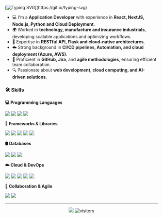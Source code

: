 <!-- Opening -->
[![Typing SVG](https://readme-typing-svg.herokuapp.com?color=%23784795&center=true&vCenter=true&width=600&font=Courier+New&weight=700&size=25&lines=Hi+there+🙋🏻‍♀️,+It's+Kako;+Welcome+to+My+Github+Profile!;Software+Developer+and+Tech+Enthusiast;Always+learning+new+things!)](https://git.io/typing-svg)


<!-- Intro -->
- 💻 I'm a **Application Developer** with experience in **React, NextJS, Node.js, Python and Cloud Deployment**.
- 🌍 Worked in **technology, manufacture and insurance industrials**, developing scalable applications and optimizing workflows.
- 🚀 Expertise in **RESTful API, Flask and cloud-native architectures**.
- ☁️ Strong background in **CI/CD pipelines, Automation, and cloud deployment (Azure, AWS)**.
- 🤝 Proficient in **GitHub, Jira**, and **agile methodologies**, ensuring efficient team collaboration.
- 🔍 Passionate about **web development, cloud computing, and AI-driven solutions**.


<!-- Skills -->
### 🛠 Skills

**💻 Programming Languages**
<p>
    <img src="https://img.shields.io/badge/JavaScript-F7DF1E?style=flat&logo=javascript&logoColor=black" />
    <img src="https://img.shields.io/badge/TypeScript-3178C6?style=flat&logo=typescript&logoColor=white" />
    <img src="https://img.shields.io/badge/Python-3776AB?style=flat&logo=python&logoColor=white" />
    <img src="https://img.shields.io/badge/SQL-4479A1?style=flat&logo=postgresql&logoColor=white" />
</p>

**🧰 Frameworks & Libraries**
<p>
    <img src="https://img.shields.io/badge/React-61DAFB?style=flat&logo=react&logoColor=black" />
    <img src="https://img.shields.io/badge/Next.js-000000?style=flat&logo=next.js&logoColor=white" />
    <img src="https://img.shields.io/badge/Node.js-339933?style=flat&logo=node.js&logoColor=white" />
    <img src="https://img.shields.io/badge/Express.js-000000?style=flat&logo=express&logoColor=white" />
    <img src="https://img.shields.io/badge/Tailwind_CSS-06B6D4?style=flat&logo=tailwindcss&logoColor=white" />
</p>

**🛢 Databases**
<p>
    <img src="https://img.shields.io/badge/MySQL-4479A1?style=flat&logo=mysql&logoColor=white" />
    <img src="https://img.shields.io/badge/PostgreSQL-336791?style=flat&logo=postgresql&logoColor=white" />
    <img src="https://img.shields.io/badge/MongoDB-47A248?style=flat&logo=mongodb&logoColor=white" />
</p>

**☁️ Cloud & DevOps**
<p>
    <img src="https://img.shields.io/badge/AWS-232F3E?style=flat&logo=amazon-aws&logoColor=white" />
    <img src="https://img.shields.io/badge/Azure-0089D6?style=flat&logo=microsoft-azure&logoColor=white" />
    <img src="https://img.shields.io/badge/Docker-2496ED?style=flat&logo=docker&logoColor=white" />
    <img src="https://img.shields.io/badge/Kubernetes-326CE5?style=flat&logo=kubernetes&logoColor=white" />
    <img src="https://img.shields.io/badge/GitHub_Actions-2088FF?style=flat&logo=github-actions&logoColor=white" />
</p>

**🤝 Collaboration & Agile**
<p>
    <img src="https://img.shields.io/badge/GitHub-181717?style=flat&logo=github&logoColor=white" />
    <img src="https://img.shields.io/badge/Jira-0052CC?style=flat&logo=jira&logoColor=white" />
</p>


---

<!--   footer -->
<p align="center">
    <a href="https://github.com/kakosd/kakosd"><img src="https://img.shields.io/badge/status-updating-brightgreen.svg"></a>
    <img src="https://visitor-badge.laobi.icu/badge?page_id=kakosd.kakosd" alt="visitors"/>   
</p>
